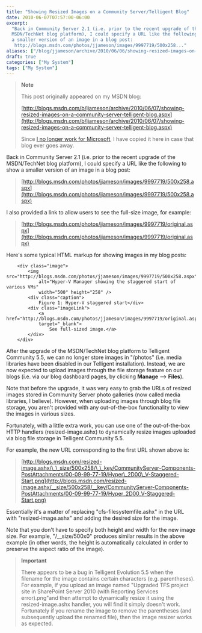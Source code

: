 ```yaml
---
title: "Showing Resized Images on a Community Server/Telligent Blog"
date: 2010-06-07T07:57:00-06:00
excerpt:
  "Back in Community Server 2.1 (i.e. prior to the recent upgrade of the
  MSDN/TechNet blog platform), I could specify a URL like the following to show
  a smaller version of an image in a blog post: 
   http://blogs.msdn.com/photos/jjameson/images/9997719/500x258..."
aliases: ["/blog/jjameson/archive/2010/06/06/showing-resized-images-on-a-community-server-telligent-blog.aspx", "/blog/jjameson/archive/2010/06/07/showing-resized-images-on-a-community-server-telligent-blog.aspx"]
draft: true
categories: ["My System"]
tags: ["My System"]
---
```


> **Note**
>
> This post originally appeared on my MSDN blog:
>
> [http://blogs.msdn.com/b/jjameson/archive/2010/06/07/showing-resized-images-on-a-community-server-telligent-blog.aspx](http://blogs.msdn.com/b/jjameson/archive/2010/06/07/showing-resized-images-on-a-community-server-telligent-blog.aspx)
>
> Since
> [I no longer work for Microsoft](/blog/jjameson/2011/09/02/last-day-with-microsoft),
> I have copied it here in case that blog ever goes away.

Back in Community Server 2.1 (i.e. prior to the recent upgrade of the
MSDN/TechNet blog platform), I could specify a URL like the following to show a
smaller version of an image in a blog post:

> [http://blogs.msdn.com/photos/jjameson/images/9997719/500x258.aspx](http://blogs.msdn.com/photos/jjameson/images/9997719/500x258.aspx)

I also provided a link to allow users to see the full-size image, for example:

> [http://blogs.msdn.com/photos/jjameson/images/9997719/original.aspx](http://blogs.msdn.com/photos/jjameson/images/9997719/original.aspx)

Here's some typical HTML markup for showing images in my blog posts:

```
    <div class="image">
        <img src="http://blogs.msdn.com/photos/jjameson/images/9997719/500x258.aspx"
            alt="Hyper-V Manager showing the staggered start of various VMs"
            width="500" height="258" />
        <div class="caption">
            Figure 1: Hyper-V staggered start</div>
        <div class="imageLink">
            <a href="http://blogs.msdn.com/photos/jjameson/images/9997719/original.aspx"
            target="_blank">
                See full-sized image.</a>
        </div>
    </div>
```

After the upgrade of the MSDN/TechNet blog platform to Telligent Community 5.5,
we can no longer store images in "/photos" (i.e. media libraries have been
disabled in our Telligent installation). Instead, we are now expected to upload
images through the file storage feature on our blogs (i.e. via our blog
dashboard pages, by clicking **Manage** --&gt; **Files**).

Note that before the upgrade, it was very easy to grab the URLs of resized
images stored in Community Server photo galleries (now called media libraries, I
believe). However, when uploading images through blog file storage, you aren't
provided with any out-of-the-box functionality to view the images in various
sizes.

Fortunately, with a little extra work, you can use one of the out-of-the-box
HTTP handlers (resized-image.ashx) to dynamically resize images uploaded via
blog file storage in Telligent Community 5.5.

For example, the new URL corresponding to the first URL shown above is:

> [http://blogs.msdn.com/resized-image.ashx/\_\_size/500x258/\_\_key/CommunityServer-Components-PostAttachments/00-09-99-77-19/Hyper\_2D00\_V-Staggered-Start.png](http://blogs.msdn.com/resized-image.ashx/__size/500x258/__key/CommunityServer-Components-PostAttachments/00-09-99-77-19/Hyper_2D00_V-Staggered-Start.png)

Essentially it's a matter of replacing "cfs-filesystemfile.ashx" in the URL with
"resized-image.ashx" and adding the desired size for the image.

Note that you don't have to specify both height and width for the new image
size. For example, "/\_\_size/500x0" produces similar results in the above
example (in other words, the height is automatically calculated in order to
preserve the aspect ratio of the image).

> **Important**
>
> There appears to be a bug in Telligent Evolution 5.5 when the filename for the
> image contains certain characters (e.g. parentheses). For example, if you
> upload an image named "Upgraded TFS project site in SharePoint Server 2010
> (with Reporting Services error).png"and then attempt to dynamically resize it
> using the resized-image.ashx handler, you will find it simply doesn't work.
> Fortunately if you rename the image to remove the parentheses (and
> subsequently upload the renamed file), then the image resizer works as
> expected.
